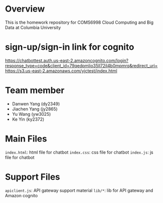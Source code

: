 # Overview

This is the homework repository for COMS6998 Cloud Computing and Big Data at Columbia University

# sign-up/sign-in link for cognito
https://chatbottest.auth.us-east-2.amazoncognito.com/login?response_type=code&client_id=79qedpmlio35ll72il4b0mpmrq&redirect_uri=https://s3.us-east-2.amazonaws.com/yjctest/index.html


# Team member
- Danwen Yang (dy2349)
- Jiachen Yang (jy2865)
- Yu Wang (yw3025)
- Ke Yin (ky2372)

# Main Files
`index.html`: html file for chatbot
`index.css`: css file for chatbot
`index.js`: js file for chatbot

# Support Files
`apiclient.js`: API gateway support material
`lib/*`: lib for API gateway and Amazon cognito 







